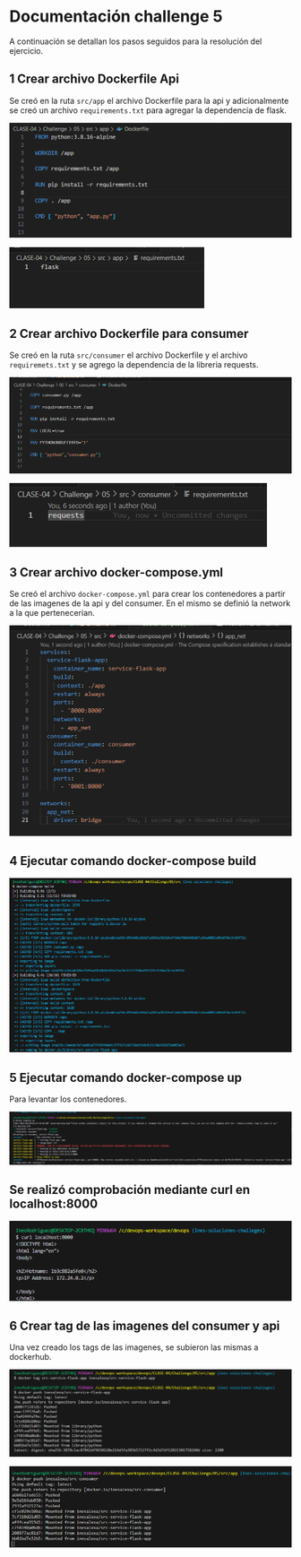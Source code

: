 
# Documentación challenge 5

A continuación se detallan los pasos seguidos para la resolución del ejercicio.


## 1 Crear archivo Dockerfile Api

Se creó en la ruta `src/app` el archivo Dockerfile para la api y adicionalmente se creó un archivo `requirements.txt` para agregar la dependencia de flask.

![App Screenshot](images/Screenshot_1.png)


![App Screenshot](images/Screenshot_2.png)
## 2 Crear archivo Dockerfile para consumer

Se creó en la ruta `src/consumer` el archivo Dockerfile y el archivo `requiremets.txt`  y se agrego la dependencia de la libreria requests.

![App Screenshot](images/Screenshot_8.png)


![App Screenshot](images/Screenshot_9.png)
## 3 Crear archivo docker-compose.yml

Se creó el archivo `docker-compose.yml` para crear los contenedores a partir de las imagenes de la api y del consumer. En el mismo se definió la network a la que pertenecerian.

![App Screenshot](images/Screenshot_10.png)
## 4 Ejecutar comando docker-compose build

![App Screenshot](images/Screenshot_3.png)

## 5 Ejecutar comando docker-compose up
Para levantar los contenedores.

![App Screenshot](images/Screenshot_4.png)

## Se realizó comprobación mediante curl en localhost:8000

![App Screenshot](images/Screenshot_5.png)
## 6 Crear tag de las imagenes del consumer y api
Una vez creado los tags de las imagenes, se subieron las mismas a dockerhub.

![App Screenshot](images/Screenshot_6.png)

![App Screenshot](images/Screenshot_7.png)

